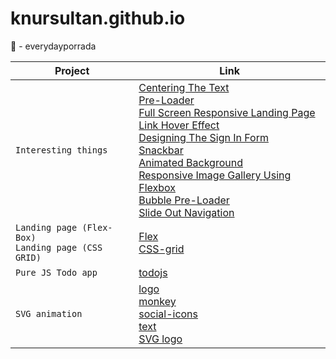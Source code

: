 # knursultan.github.io
🥋 - everydayporrada


| Project | Link |
| --- | --- |
| `Interesting things` | [Centering The Text](https://knursultan.github.io/interesting%20things/Centering%20The%20Text%20%7C%20HTML%20&%20CSS/)<br/> [Pre-Loader](https://knursultan.github.io/interesting%20things/Simple%20Pre-Loader%20Using%20CSS%20%7C%20HTML%20&%20CSS/)<br/> [Full Screen Responsive Landing Page](https://knursultan.github.io/interesting%20things/Full%20Screen%20Responsive%20Landing%20Page/)<br/> [Link Hover Effect](https://knursultan.github.io/interesting%20things/Cool%20Link%20Hover%20Effect%20%7C%20HTML%20&%20CSS/)<br/> [Designing The Sign In Form](https://knursultan.github.io/interesting%20things/Designing%20The%20Sign%20In%20Form%20%7C%20HTML%20&%20CSS/)<br/> [Snackbar](https://knursultan.github.io/interesting%20things/Creating%20Snackbars%20%7C%20HTML,%20CSS%20&%20JavaScript/)<br/> [Animated Background](https://knursultan.github.io/interesting%20things/Animated%20Background%20%7C%20HTML%20&%20CSS/)<br/> [Responsive Image Gallery Using Flexbox](https://knursultan.github.io/interesting%20things/Responsive%20Image%20Gallery%20Using%20Flexbox%20%7C%20HTML%20&%20CSS/)<br/> [Bubble Pre-Loader](https://knursultan.github.io/interesting%20things/CSS%20Bubble%20Pre-Loader%20%7C%20HTML%20&%20CSS/)<br/> [Slide Out Navigation](https://knursultan.github.io/interesting%20things/Slide%20Out%20Navigation%20%7C%20HTML,%20CSS%20&%20JavaScript/)|
| `Landing page (Flex-Box)`<br/> `Landing page (CSS GRID)`| [Flex](https://knursultan.github.io/flex/)<br/> [CSS-grid](https://knursultan.github.io/portfolio-with-css-grid-start/)|
| `Pure JS Todo app` | [todojs](https://knursultan.github.io/TODOJS/)|
| `SVG animation`| [logo](https://knursultan.github.io/svg-animation/logo/)<br/> [monkey](https://knursultan.github.io/svg-animation/monkey/)<br/> [social-icons](https://knursultan.github.io/svg-animation/social-icons/)<br/> [text](https://knursultan.github.io/svg-animation/text/)<br/> [SVG logo](https://knursultan.github.io/svgicons)|
